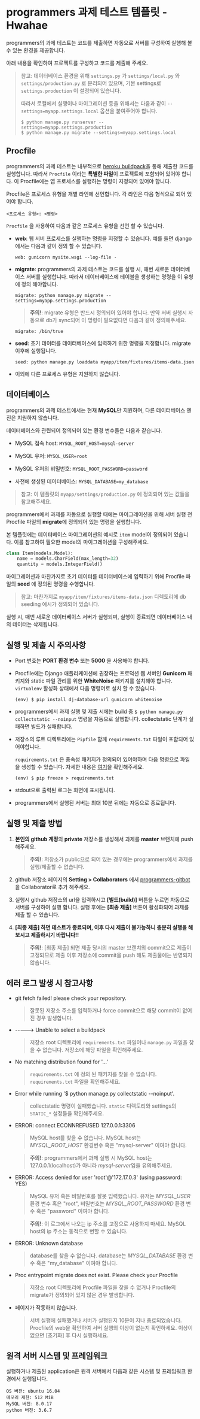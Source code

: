 # programmers 과제 테스트 템플릿 - Hwahae

programmers의 과제 테스트는 코드를 제출하면 자동으로 서버를 구성하여 실행해 볼 수 있는 환경을 제공합니다. 

아래 내용을 확인하여 프로젝트를 구성하고 코드를 제출해 주세요.

> 참고: 데이터베이스 환경을 위해 `settings.py` 가 `settings/local.py` 와 `settings/production.py` 로 분리되어 있으며, 기본 settings로 `settings.production` 이 설정되어 있습니다.
>
> 따라서 로컬에서 실행이나 마이그레이션 등을 위해서는 다음과 같이 `--settings=myapp.settings.local` 옵션을 붙여주어야 합니다.
>
> ```shell
> $ python manage.py runserver --settings=myapp.settings.production
> $ python manage.py migrate --settings=myapp.settings.local
> ```



## Procfile

programmers의 과제 테스트는 내부적으로 [heroku buildpack](https://devcenter.heroku.com/)을 통해 제출한 코드를 실행합니다. 따라서 `Procfile` 이라는 **특별한 파일**이 프로젝트에 포함되어 있어야 합니다. 이 Procfile에는 앱 프로세스를 실행하는 명령이 지정되어 있어야 합니다.

Procfile은 프로세스 유형을 개별 라인에 선언합니다. 각 라인은 다음 형식으로 되어 있어야 합니다.

```
<프로세스 유형>: <명령>
```

`Procfile` 을 사용하여 다음과 같은 프로세스 유형을 선언 할 수 있습니다.

- **web**: 웹 서버 프로세스를 실행하는 명령을 지정할 수 있습니다. 예를 들면 django에서는 다음과 같이 정의 할 수 있습니다.

  ```
  web: gunicorn mysite.wsgi --log-file -
  ```

- **migrate**: programmers의 과제 테스트는 코드를 실행 시, 매번 새로운 데이터베이스 서버를 실행합니다. 따라서 데이터베이스에 테이블을 생성하는 명령을 이 유형에 정의 해야합니다.

  ```
  migrate: python manage.py migrate --settings=myapp.settings.production
  ```

  >  **주의!**: migrate 유형은 반드시 정의되어 있어야 합니다. 만약 서버 실행시 자동으로 db가 sync되어 이 명령이 필요없다면 다음과 같이 정의해주세요.

    ```
    migrate: /bin/true
    ```

- **seed**: 초기 데이터를 데이터베이스에 입력하기 위한 명령을 지정합니다. migrate 이후에 실행됩니다.

  ```
  seed: python manage.py loaddata myapp/item/fixtures/items-data.json
  ```

- 이외에 다른 프로세스 유형은 지원하지 않습니다.



## 데이터베이스

programmers의 과제 테스트에서는 현재 **MySQL**만 지원하며, 다른 데이터베이스 엔진은 지원하지 않습니다.

데이터베이스와 관련되어 정의되어 있는 환경 변수들은 다음과 같습니다.

  - MySQL 접속 host: `MYSQL_ROOT_HOST=mysql-server`

  - MySQL 유저: `MYSQL_USER=root`

  - MySQL 유저의 비밀번호: `MYSQL_ROOT_PASSWORD=password`

  - 사전에 생성된 데이터베이스: `MYSQL_DATABASE=my_database`

  > 참고: 이 템플릿의 `myapp/settings/production.py` 에 정의되어 있는 값들을 참고해주세요.

programmers에서 과제를 자동으로 실행할 때에는 마이그레이션을 위해 서버 실행 전 Procfile 파일의 **migrate**에 정의되어 있는 명령을 실행합니다.

본 템플릿에는 데이터베이스 마이그레이션의 예시로 `item` model이 정의되어 있습니다. 이를 참고하여 필요한 model의 마이그레이션을 구성해주세요.

  ```python
  class Item(models.Model):
      name = models.CharField(max_length=32)
      quantity = models.IntegerField()
  ```
  
마이그레이션과 마찬가지로 초기 데이터를 데이터베이스에 입력하기 위해 Procfile 파일의 **seed** 에 정의된 명령을 수행합니다.

> 참고: 마찬가지로 `‌myapp/item/fixtures/items-data.json` 디렉토리에 db seeding 예시가 정의되어 있습니다.
  
실행 시, 매번 새로운 데이터베이스 서버가 실행되며, 실행이 종료되면 데이터베이스 내의 데이터는 삭제됩니다.



## 실행 및 제출 시 주의사항

- Port 번호는 **PORT 환경 변수** 또는 **5000** 을 사용해야 합니다.

- Procfile에는 Django 애플리케이션에 권장하는 프로덕션 웹 서버인 **Gunicorn** 패키지와 static 파일 관리를 위한 **WhiteNoise** 패키지를 설치해야 합니다. `virtualenv` 활성화 상태에서 다음 명령어로 설치 할 수 있습니다.

  ```shell
  (env) $ pip install dj-database-url gunicorn whitenoise
  ```

- programmers에서 과제 실행 및 제출 시에는 build 중 `$ python manage.py collectstatic --noinput` 명령을 자동으로 실행합니다. collectstatic 단계가 실패하면 빌드가 실패합니다. 

- 저장소의 루트 디렉토리에는 `Pipfile` 함께 `requirements.txt` 파일이 포함되어 있어야합니다.

	`requirements.txt` 은 종속성 패키지가 정의되어 있어야하며 다음 명령으로 파일을 생성할 수 있습니다. 자세한 내용은 [여기](https://pip.pypa.io/en/stable/user_guide/#requirements-files)을 확인해주세요.

    ```shell
  (env) $ pip freeze > requirements.txt
    ```

- stdout으로 출력된 로그는 화면에 표시됩니다.

- programmers에서 실행된 서버는 최대 10분 뒤에는 자동으로 종료됩니다.



## 실행 및 제출 방법

1.  **본인의 github 계정**의 **private** 저장소를 생성해서 과제를 **master** 브랜치에 push 해주세요.

     > **주의!**: 저장소가 public으로 되어 있는 경우에는 programmers에서 과제를 실행/제출할 수 없습니다.

2. github 저장소 페이지의 **Setting > Collaborators** 에서 [programmers-gitbot](https://github.com/programmers-gitbot) 을 Collaborator로 추가 해주세요.

3. 실행시 github 저장소의 url을 입력하시고 **[빌드(build)]** 버튼을 누르면 자동으로 서버를 구성하여 실행 합니다. 실행 후에는 **[최종 제출]** 버튼이 활성화되어 과제를 제출 할 수 있습니다.

4. **[최종 제출] 하면 테스트가 종료되며, 이후 다시 제출이 불가능하니 충분히 실행을 해보시고 제출하시기 바랍니다!!**

   > **주의!**: [최종 제출] 되면 제출 당시의 master 브랜치의 commit으로 제출이 고정되므로 제출 이후 저장소에 commit을 push 해도 제출물에는 반영되지 않습니다.


## 에러 로그 발생 시 참고사항

- git fetch failed! please check your repository.

  > 잘못된 저장소 주소를 입력하거나 force commit으로 해당 commit이 없어진 경우 발생합니다.

- -----> Unable to select a buildpack

  > 저장소 root 디렉토리에 `requirements.txt` 파일이나 `manage.py` 파일을 찾을 수 없습니다. 저장소에 해당 파일을 확인해주세요.

- No matching distribution found for '...'

  > `requirements.txt` 에 정의 된 패키지를 찾을 수 없습니다. `requirements.txt` 파일을 확인해주세요.

- Error while running '$ python manage.py collectstatic --noinput'.

  > collectstatic 명령이 실패했습니다. `static` 디렉토리와 settings의 `STATIC_*` 설정들을 확인해주세요. 

- ERROR: connect ECONNREFUSED 127.0.0.1:3306

  > MySQL host를 찾을 수 없습니다. MySQL host는 *MYSQL_ROOT_HOST* 환경변수 혹은 "mysql-server" 이여야 합니다.

  > **주의!**: programmers에서 과제 실행 시 MySQL host는 127.0.0.1(localhost)가 아니라 *mysql-server*임을 유의해주세요.

- ERROR: Access denied for user 'root'@'172.17.0.3' (using password: YES)

  > MySQL 유저 혹은 비밀번호를 잘못 입력했습니다. 유저는 *MYSQL_USER* 환경 변수 혹은 "root", 비밀번호는 *MYSQL_ROOT_PASSWORD* 환경 변수 혹은 "password" 이여야 합니다.

  > **주의!**: 이 로그에서 나오는 ip 주소를 고정으로 사용하지 마세요. MySQL host의 ip 주소는 동적으로 변할 수 있습니다.

- ERROR: Unknown database

  > database를 찾을 수 없습니다. database는 *MYSQL_DATABASE* 환경 변수 혹은 "my_database" 이여야 합니다.

- Proc entrypoint migrate does not exist. Please check your Procfile

  > 저장소 root 디렉토리에 Procfile 파일을 찾을 수 없거나 Procfile의 migrate가 정의되어 있지 않은 경우 발생합니다. 

- 페이지가 작동하지 않습니다.

  > 서버 실행에 실패했거나 서버가 실행된지 10분이 지나 종료되었습니다. Procfile의 web을 확인하여 서버 실행의 이상이 없는지 확인하세요. 이상이 없으면 [초기화] 후 다시 실행하세요.



## 원격 서버 시스템 및 프레임워크

실행하거나 제출된 application은 원격 서버에서 다음과 같은 시스템 및 프레임워크 환경에서 실행됩니다.
```
OS 버전: ubuntu 16.04
메모리 제한: 512 MiB
MySQL 버전: 8.0.17
python 버전: 3.6.7
```

